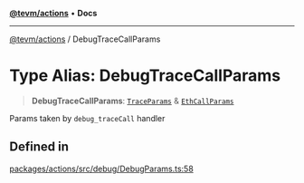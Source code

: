 [**@tevm/actions**](../README.md) • **Docs**

***

[@tevm/actions](../globals.md) / DebugTraceCallParams

# Type Alias: DebugTraceCallParams

> **DebugTraceCallParams**: [`TraceParams`](TraceParams.md) & [`EthCallParams`](EthCallParams.md)

Params taken by `debug_traceCall` handler

## Defined in

[packages/actions/src/debug/DebugParams.ts:58](https://github.com/evmts/tevm-monorepo/blob/main/packages/actions/src/debug/DebugParams.ts#L58)
